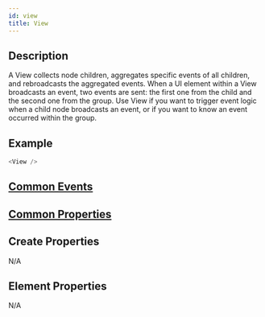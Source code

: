 ```yaml
---
id: view
title: View
---
```

## Description
A View collects node children, aggregates specific events of all children, and rebroadcasts the aggregated events. When a UI element within a View broadcasts an event, two events are sent: the first one from the child and the second one from the group. Use View if you want to trigger event logic when a child node broadcasts an event, or if you want to know an event occurred within the group.

## Example

```javascript
<View />
```

## [Common Events](../types/Events.md)

## [Common Properties](../types/Properties.md)

## Create Properties

N/A

## Element Properties

N/A
